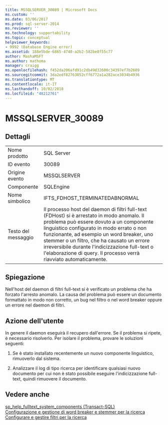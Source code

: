 ```yaml
---
title: MSSQLSERVER_30089 | Microsoft Docs
ms.custom: ''
ms.date: 03/06/2017
ms.prod: sql-server-2014
ms.reviewer: ''
ms.technology: supportability
ms.topic: conceptual
helpviewer_keywords:
- 9992 (Database Engine error)
ms.assetid: 188e5bde-6865-4740-a2b2-582be8f55c77
author: MashaMSFT
ms.author: mathoma
manager: craigg
ms.openlocfilehash: f452da206afd91c2db49d32600c34397ef7b2609
ms.sourcegitcommit: 3da2edf82763852cff6772a1a282ace3034b4936
ms.translationtype: MT
ms.contentlocale: it-IT
ms.lasthandoff: 10/02/2018
ms.locfileid: "48212761"
---
```

# <a name="mssqlserver30089"></a>MSSQLSERVER_30089
    
## <a name="details"></a>Dettagli  
  
|||  
|-|-|  
|Nome prodotto|SQL Server|  
|ID evento|30089|  
|Origine evento|MSSQLSERVER|  
|Componente|SQLEngine|  
|Nome simbolico|IFTS_FDHOST_TERMINATEDABNORMAL|  
|Testo del messaggio|Il processo host del daemon di filtri full-text (FDHost) si è arrestato in modo anomalo. Il problema può essere dovuto a un componente linguistico configurato in modo errato o non funzionante, ad esempio un word breaker, uno stemmer o un filtro, che ha causato un errore irreversibile durante l'indicizzazione full-text o l'elaborazione di query. Il processo verrà riavviato automaticamente.|  
  
## <a name="explanation"></a>Spiegazione  
 Nell'host del daemon di filtri full-text si è verificato un problema che ha forzato l'arresto anomalo. La causa del problema può essere un documento formattato in modo non corretto, un bug nel filtro o nel word breaker oppure un errore nel daemon di filtri.  
  
## <a name="user-action"></a>Azione dell'utente  
 In genere il daemon eseguirà il recupero dall'errore. Se il problema si ripete, è necessario risolverlo. Per isolare il problema, provare le soluzioni seguenti:  
  
1.  Se è stato installato recentemente un nuovo componente linguistico, rimuoverlo dal sistema.  
  
2.  Analizzare il log di tipo ricerca per identificare qualsiasi nuovo documento per cui non è stato possibile eseguire l'indicizzazione full-text, quindi rimuovere il documento.  
  
## <a name="see-also"></a>Vedere anche  
 [sp_help_fulltext_system_components &#40;Transact-SQL&#41;](/sql/relational-databases/system-stored-procedures/sp-help-fulltext-system-components-transact-sql)   
 [Configurazione e gestione di word breaker e stemmer per la ricerca](../search/configure-and-manage-word-breakers-and-stemmers-for-search.md)   
 [Configurare e gestire filtri per la ricerca](../search/configure-and-manage-filters-for-search.md)  
  
  
